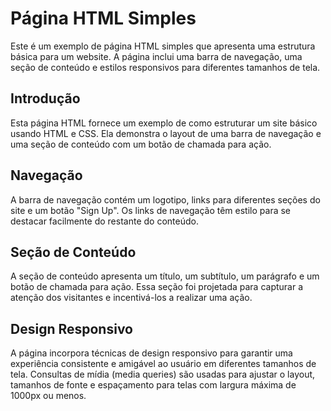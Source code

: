# Página HTML Simples

Este é um exemplo de página HTML simples que apresenta uma estrutura básica para um website. A página inclui uma barra de navegação, uma seção de conteúdo e estilos responsivos para diferentes tamanhos de tela.

## Introdução

Esta página HTML fornece um exemplo de como estruturar um site básico usando HTML e CSS. Ela demonstra o layout de uma barra de navegação e uma seção de conteúdo com um botão de chamada para ação.

## Navegação

A barra de navegação contém um logotipo, links para diferentes seções do site e um botão "Sign Up". Os links de navegação têm estilo para se destacar facilmente do restante do conteúdo.

## Seção de Conteúdo

A seção de conteúdo apresenta um título, um subtítulo, um parágrafo e um botão de chamada para ação. Essa seção foi projetada para capturar a atenção dos visitantes e incentivá-los a realizar uma ação.

## Design Responsivo

A página incorpora técnicas de design responsivo para garantir uma experiência consistente e amigável ao usuário em diferentes tamanhos de tela. Consultas de mídia (media queries) são usadas para ajustar o layout, tamanhos de fonte e espaçamento para telas com largura máxima de 1000px ou menos.



